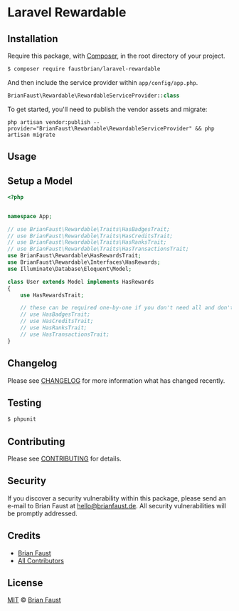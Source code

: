 # Laravel Rewardable

## Installation

Require this package, with [Composer](https://getcomposer.org/), in the root directory of your project.

``` bash
$ composer require faustbrian/laravel-rewardable
```

And then include the service provider within `app/config/app.php`.

``` php
BrianFaust\Rewardable\RewardableServiceProvider::class
```

To get started, you'll need to publish the vendor assets and migrate:

```
php artisan vendor:publish --provider="BrianFaust\Rewardable\RewardableServiceProvider" && php artisan migrate
```

## Usage

## Setup a Model

``` php
<?php


namespace App;

// use BrianFaust\Rewardable\Traits\HasBadgesTrait;
// use BrianFaust\Rewardable\Traits\HasCreditsTrait;
// use BrianFaust\Rewardable\Traits\HasRanksTrait;
// use BrianFaust\Rewardable\Traits\HasTransactionsTrait;
use BrianFaust\Rewardable\HasRewardsTrait;
use BrianFaust\Rewardable\Interfaces\HasRewards;
use Illuminate\Database\Eloquent\Model;

class User extends Model implements HasRewards
{
    use HasRewardsTrait;

    // these can be required one-by-one if you don't need all and don't use RewardableTrait
    // use HasBadgesTrait;
    // use HasCreditsTrait;
    // use HasRanksTrait;
    // use HasTransactionsTrait;
}
```

## Changelog

Please see [CHANGELOG](CHANGELOG.md) for more information what has changed recently.

## Testing

``` bash
$ phpunit
```

## Contributing

Please see [CONTRIBUTING](CONTRIBUTING.md) for details.

## Security

If you discover a security vulnerability within this package, please send an e-mail to Brian Faust at hello@brianfaust.de. All security vulnerabilities will be promptly addressed.

## Credits

- [Brian Faust](https://github.com/faustbrian)
- [All Contributors](../../contributors)

## License

[MIT](LICENSE) © [Brian Faust](https://brianfaust.de)
